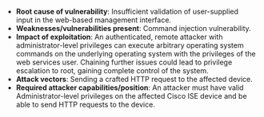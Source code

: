 - **Root cause of vulnerability**: Insufficient validation of user-supplied input in the web-based management interface.
- **Weaknesses/vulnerabilities present**: Command injection vulnerability.
- **Impact of exploitation**: An authenticated, remote attacker with administrator-level privileges can execute arbitrary operating system commands on the underlying operating system with the privileges of the web services user. Chaining further issues could lead to privilege escalation to root, gaining complete control of the system.
- **Attack vectors**: Sending a crafted HTTP request to the affected device.
- **Required attacker capabilities/position**: An attacker must have valid Administrator-level privileges on the affected Cisco ISE device and be able to send HTTP requests to the device.